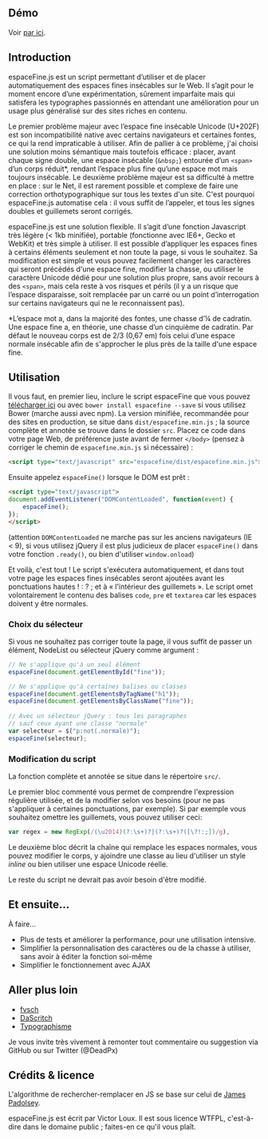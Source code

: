 ## Démo ##

Voir [par ici](http://victorloux.github.io/espaceFine/).

## Introduction ##
    
espaceFine.js est un script permettant d’utiliser et de placer automatiquement des espaces fines insécables sur le Web. Il s’agit pour le moment encore d’une expérimentation, sûrement imparfaite mais qui satisfera les typographes passionnés en attendant une amélioration pour un usage plus généralisé sur des sites riches en contenu.
    
Le premier problème majeur avec l’espace fine insécable Unicode (U+202F) est son incompatibilité native avec certains navigateurs et certaines fontes, ce qui la rend impraticable à utiliser. Afin de pallier à ce problème, j'ai choisi une solution moins sémantique mais toutefois efficace : placer, avant chaque signe double, une espace insécable (`&nbsp;`) entourée d’un `<span>` d’un corps réduit*, rendant l’espace plus fine qu’une espace mot mais toujours insécable. Le deuxième problème majeur est sa difficulté à mettre en place : sur le Net, il est rarement possible et complexe de faire une correction orthotypographique sur tous les textes d'un site. C'est pourquoi espaceFine.js automatise cela : il vous suffit de l’appeler, et tous les signes doubles et guillemets seront corrigés.
    
espaceFine.js est une solution flexible. Il s’agit d’une fonction Javascript très légère (< 1kb minifiée), portable (fonctionne avec IE6+, Gecko et WebKit) et très simple à utiliser. Il est possible d’appliquer les espaces fines à certains éléments seulement et non toute la page, si vous le souhaitez. Sa modification est simple et vous pouvez facilement changer les caractères qui seront précédés d'une espace fine, modifier la chasse, ou utiliser le caractère Unicode dédié pour une solution plus propre, sans avoir recours à des `<span>`, mais cela reste à vos risques et périls (il y a un risque que l’espace disparaisse, soit remplacée par un carré ou un point d’interrogation sur certains navigateurs qui ne le reconnaissent pas).</p>
        
*L’espace mot a, dans la majorité des fontes, une chasse d’&frac14; de cadratin. Une espace fine a, en théorie, une chasse d’un cinquième de cadratin. Par défaut le nouveau corps est de 2/3 (0,67 em) fois celui d’une espace normale insécable afin de s'approcher le plus près de la taille d'une espace fine.</p>


## Utilisation ##
        
Il vous faut, en premier lieu, inclure le script espaceFine que vous pouvez [télécharger ici](https://github.com/DeadPx/espaceFine/zipball/master) ou avec `bower install espacefine --save` si vous utilisez Bower (marche aussi avec npm). La version minifiée, recommandée pour des sites en production, se situe dans `dist/espacefine.min.js` ; la source complète et annotée se trouve dans le dossier `src`. Placez ce code dans votre page Web, de préférence juste avant de fermer `</body>` (pensez à corriger le chemin de `espacefine.min.js` si nécessaire) :

```html
<script type="text/javascript" src="espacefine/dist/espacefine.min.js"></script>
```

Ensuite appelez `espaceFine()` lorsque le DOM est prêt :
    
```html
<script type="text/javascript">
document.addEventListener("DOMContentLoaded", function(event) { 
    espaceFine();
});
</script>
```

(attention `DOMContentLoaded` ne marche pas sur les anciens navigateurs (IE <&nbsp;9), si vous utilisez jQuery il est plus judicieux de placer `espaceFine()` dans votre fonction `.ready()`, ou bien d'utiliser `window.onload`)

Et voilà, c'est tout ! Le script s'exécutera automatiquement, et dans tout votre page les espaces fines insécables seront ajoutées avant les ponctuations hautes ! : ? ; et à « l'intérieur des guillemets ». Le script omet volontairement le contenu des balises `code`, `pre` et `textarea` car les espaces doivent y être normales.
    
### Choix du sélecteur ###
    
Si vous ne souhaitez pas corriger toute la page, il vous suffit de passer un élément, NodeList ou sélecteur jQuery comme argument :
    
```js
// Ne s'applique qu'à un seul élément
espaceFine(document.getElementById("fine"));

// Ne s'applique qu'à certaines balises ou classes
espaceFine(document.getElementsByTagName("h1"));
espaceFine(document.getElementsByClassName("fine"));
    
// Avec un sélecteur jQuery : tous les paragraphes
// sauf ceux ayant une classe "normale"
var selecteur = $("p:not(.normale)");
espaceFine(selecteur);
```

### Modification du script ###

La fonction complète et annotée se situe dans le répertoire `src/`.
    
Le premier bloc commenté vous permet de comprendre l'expression régulière utilisée, et de la modifier selon vos besoins (pour ne pas s'appliquer à certaines ponctuations, par exemple). Si par exemple vous souhaitez omettre les guillemets, vous pouvez utiliser ceci:
    
```js
var regex = new RegExp(/(\u2014)(?:\s+)?|(?:\s+)?([\?!:;])/g),
```

Le deuxième bloc décrit la chaîne qui remplace les espaces normales, vous pouvez modifier le corps, y ajoindre une classe au lieu d'utiliser un style <em>inline</em> ou bien utiliser une espace Unicode réelle.

Le reste du script ne devrait pas avoir besoin d'être modifié.

## Et ensuite… ##

À faire…
* Plus de tests et améliorer la performance, pour une utilisation intensive.
* Simplifier la personnalisation des caractères ou de la chasse à utiliser, sans avoir à éditer la fonction soi-même
* Simplifier le fonctionnement avec AJAX

## Aller plus loin ##
    
* [fvsch](http://fvsch.com/code/espaces-unicode/)
* [DaScritch](http://dascritch.net/post/2011/05/09/Les-espacements-unicodes)
* [Typographisme](http://typographisme.net/post/Les-espaces-typographiques-et-le-web)

Je vous invite très vivement à remonter tout commentaire ou suggestion via GitHub ou sur Twitter (@DeadPx)

## Crédits & licence ##
    
L'algorithme de rechercher-remplacer en JS se base sur celui de [James Padolsey](http://james.padolsey.com/javascript/find-and-replace-text-with-javascript/).
    
espaceFine.js est écrit par Victor Loux. Il est sous licence WTFPL, c'est-à-dire dans le domaine public ; faites-en ce qu'il vous plaît.

